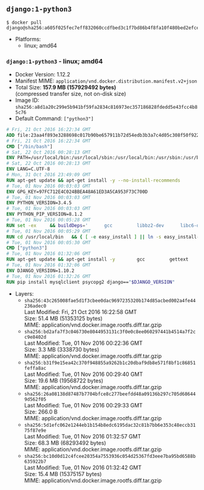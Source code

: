 ## `django:1-python3`

```console
$ docker pull django@sha256:a605f025fec7eff832060ccdfbed3c1f7bd86b4f8fa10f480bed2efceafb9031
```

-	Platforms:
	-	linux; amd64

### `django:1-python3` - linux; amd64

-	Docker Version: 1.12.2
-	Manifest MIME: `application/vnd.docker.distribution.manifest.v2+json`
-	Total Size: **157.9 MB (157929492 bytes)**  
	(compressed transfer size, not on-disk size)
-	Image ID: `sha256:a8d1a20c299e5b941bf59fa2834c816973ec357186828fdedd5e43fcc4b85c76`
-	Default Command: `["python3"]`

```dockerfile
# Fri, 21 Oct 2016 16:22:34 GMT
ADD file:23aa4f893e3288698c017b90be657911b72d54edb3b3a7c4d05c308f50f9228f in / 
# Fri, 21 Oct 2016 16:22:34 GMT
CMD ["/bin/bash"]
# Sat, 22 Oct 2016 00:28:13 GMT
ENV PATH=/usr/local/bin:/usr/local/sbin:/usr/local/bin:/usr/sbin:/usr/bin:/sbin:/bin
# Sat, 22 Oct 2016 00:28:13 GMT
ENV LANG=C.UTF-8
# Mon, 31 Oct 2016 23:49:09 GMT
RUN apt-get update && apt-get install -y --no-install-recommends 		ca-certificates 		libgdbm3 		libsqlite3-0 		libssl1.0.0 	&& rm -rf /var/lib/apt/lists/*
# Tue, 01 Nov 2016 00:03:03 GMT
ENV GPG_KEY=97FC712E4C024BBEA48A61ED3A5CA953F73C700D
# Tue, 01 Nov 2016 00:03:03 GMT
ENV PYTHON_VERSION=3.4.5
# Tue, 01 Nov 2016 00:03:03 GMT
ENV PYTHON_PIP_VERSION=8.1.2
# Tue, 01 Nov 2016 00:05:28 GMT
RUN set -ex 	&& buildDeps=' 		gcc 		libbz2-dev 		libc6-dev 		libgdbm-dev 		liblzma-dev 		libncurses-dev 		libreadline-dev 		libsqlite3-dev 		libssl-dev 		make 		tcl-dev 		tk-dev 		wget 		xz-utils 		zlib1g-dev 	' 	&& apt-get update && apt-get install -y $buildDeps --no-install-recommends && rm -rf /var/lib/apt/lists/* 		&& wget -O python.tar.xz "https://www.python.org/ftp/python/${PYTHON_VERSION%%[a-z]*}/Python-$PYTHON_VERSION.tar.xz" 	&& wget -O python.tar.xz.asc "https://www.python.org/ftp/python/${PYTHON_VERSION%%[a-z]*}/Python-$PYTHON_VERSION.tar.xz.asc" 	&& export GNUPGHOME="$(mktemp -d)" 	&& gpg --keyserver ha.pool.sks-keyservers.net --recv-keys "$GPG_KEY" 	&& gpg --batch --verify python.tar.xz.asc python.tar.xz 	&& rm -r "$GNUPGHOME" python.tar.xz.asc 	&& mkdir -p /usr/src/python 	&& tar -xJC /usr/src/python --strip-components=1 -f python.tar.xz 	&& rm python.tar.xz 		&& cd /usr/src/python 	&& ./configure 		--enable-loadable-sqlite-extensions 		--enable-shared 	&& make -j$(nproc) 	&& make install 	&& ldconfig 		&& if [ ! -e /usr/local/bin/pip3 ]; then : 		&& wget -O /tmp/get-pip.py 'https://bootstrap.pypa.io/get-pip.py' 		&& python3 /tmp/get-pip.py "pip==$PYTHON_PIP_VERSION" 		&& rm /tmp/get-pip.py 	; fi 	&& pip3 install --no-cache-dir --upgrade --force-reinstall "pip==$PYTHON_PIP_VERSION" 	&& [ "$(pip list |tac|tac| awk -F '[ ()]+' '$1 == "pip" { print $2; exit }')" = "$PYTHON_PIP_VERSION" ] 		&& find /usr/local -depth 		\( 			\( -type d -a -name test -o -name tests \) 			-o 			\( -type f -a -name '*.pyc' -o -name '*.pyo' \) 		\) -exec rm -rf '{}' + 	&& apt-get purge -y --auto-remove $buildDeps 	&& rm -rf /usr/src/python ~/.cache
# Tue, 01 Nov 2016 00:05:29 GMT
RUN cd /usr/local/bin 	&& { [ -e easy_install ] || ln -s easy_install-* easy_install; } 	&& ln -s idle3 idle 	&& ln -s pydoc3 pydoc 	&& ln -s python3 python 	&& ln -s python3-config python-config
# Tue, 01 Nov 2016 00:05:30 GMT
CMD ["python3"]
# Tue, 01 Nov 2016 01:32:06 GMT
RUN apt-get update && apt-get install -y 		gcc 		gettext 		mysql-client libmysqlclient-dev 		postgresql-client libpq-dev 		sqlite3 	--no-install-recommends && rm -rf /var/lib/apt/lists/*
# Tue, 01 Nov 2016 01:32:06 GMT
ENV DJANGO_VERSION=1.10.2
# Tue, 01 Nov 2016 01:32:26 GMT
RUN pip install mysqlclient psycopg2 django=="$DJANGO_VERSION"
```

-	Layers:
	-	`sha256:43c265008fae5d1f3cbee0dac9697235320b174d85acbed002a4fe44236adec0`  
		Last Modified: Fri, 21 Oct 2016 16:22:58 GMT  
		Size: 51.4 MB (51353125 bytes)  
		MIME: application/vnd.docker.image.rootfs.diff.tar.gzip
	-	`sha256:bd2afa7f3c046730e8044953131c3f0e0c8ee060297441b4514a7f2cc9e8402d`  
		Last Modified: Tue, 01 Nov 2016 00:22:36 GMT  
		Size: 3.3 MB (3338730 bytes)  
		MIME: application/vnd.docker.image.rootfs.diff.tar.gzip
	-	`sha256:b31f9e15ea42c370f948855a9262b1c20dbaf9db8e571f8bf1c86851feffa8ac`  
		Last Modified: Tue, 01 Nov 2016 00:29:40 GMT  
		Size: 19.6 MB (19568722 bytes)  
		MIME: application/vnd.docker.image.rootfs.diff.tar.gzip
	-	`sha256:26a08138d87487b7704bfce8c277beefdd48a09136b297c705d686449d562f05`  
		Last Modified: Tue, 01 Nov 2016 00:29:33 GMT  
		Size: 266.0 B  
		MIME: application/vnd.docker.image.rootfs.diff.tar.gzip
	-	`sha256:5d1efc062e1244eb1b154b8edc6195dac32c81b7bb6e353c48eccb3175f87e9e`  
		Last Modified: Tue, 01 Nov 2016 01:32:57 GMT  
		Size: 68.3 MB (68293492 bytes)  
		MIME: application/vnd.docker.image.rootfs.diff.tar.gzip
	-	`sha256:bc10d0d12c4fcee20354a7553936c054d25367fd3eee7ba95bd6588b635922b7`  
		Last Modified: Tue, 01 Nov 2016 01:32:42 GMT  
		Size: 15.4 MB (15375157 bytes)  
		MIME: application/vnd.docker.image.rootfs.diff.tar.gzip
